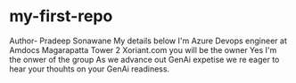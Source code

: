 # my-first-repo
Author- Pradeep Sonawane
My details below
I'm Azure Devops engineer at Amdocs Magarapatta Tower 2
Xoriant.com
you will be the owner
Yes I'm the onwer of the group As we advance out GenAi expetise we re eager to hear your thouhts on your GenAi readiness.

